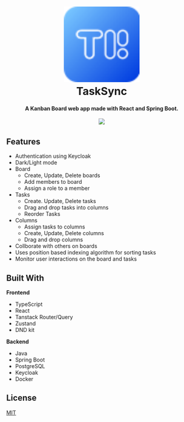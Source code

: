 <h1 align="center">
  <br>
  <a href="https://tasksync.madgotten.me/"><img src="https://github.com/MadGotten/Tasksync/blob/main/frontend/public/tasksynclogo.svg" alt="Markdownify" width="200"></a>
  <br>
  TaskSync
  <br>
</h1>

<h4 align="center">A Kanban Board web app made with React and Spring Boot.</h4>

<p align="center">
  <a href="https://tasksync.madgotten.me/">
    <img src="https://github.com/MadGotten/portfolio/blob/main/public/tasksync.webp">
  </a>
</p>

## Features
- Authentication using Keycloak
- Dark/Light mode
- Board
    - Create, Update, Delete boards
    - Add members to board
    - Assign a role to a member
- Tasks
    - Create. Update, Delete tasks
    - Drag and drop tasks into columns
    - Reorder Tasks
- Columns
    - Assign tasks to columns
    - Create, Update, Delete columns
    - Drag and drop columns
- Collborate with others on boards
- Uses position based indexing algorithm for sorting tasks
- Monitor user interactions on the board and tasks

## Built With
**Frontend**
- TypeScript
- React
- Tanstack Router/Query
- Zustand
- DND kit

**Backend**
- Java
- Spring Boot
- PostgreSQL
- Keycloak
- Docker

## License
[MIT](https://github.com/MadGotten/Tasksync/blob/main/LICENSE)
